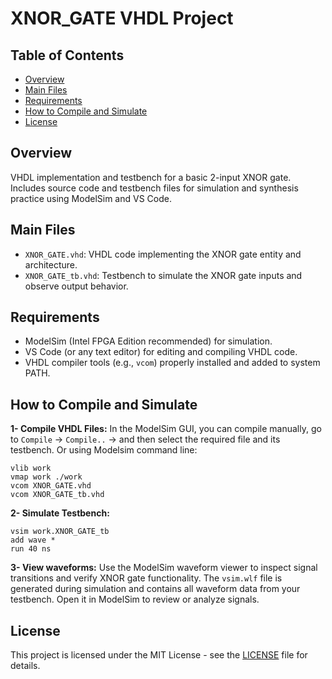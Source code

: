 # XNOR_GATE VHDL Project
## Table of Contents
- [Overview](#overview)
- [Main Files](#main-files)
- [Requirements](#requirements)
- [How to Compile and Simulate](#how-to-compile-and-simulate)
- [License](#license)

## Overview
VHDL implementation and testbench for a basic 2-input XNOR gate. Includes source code and testbench files for simulation and synthesis practice using ModelSim and VS Code.

## Main Files
- `XNOR_GATE.vhd`: VHDL code implementing the XNOR gate entity and architecture.
- `XNOR_GATE_tb.vhd`: Testbench to simulate the XNOR gate inputs and observe output behavior.


## Requirements
- ModelSim (Intel FPGA Edition recommended) for simulation.
- VS Code (or any text editor) for editing and compiling VHDL code.
- VHDL compiler tools (e.g., `vcom`) properly installed and added to system PATH.

## How to Compile and Simulate
**1- Compile VHDL Files:** In the ModelSim GUI, you can compile manually, go to `Compile` -> `Compile..` -> and then select the required file and its testbench.
Or using Modelsim command line:
```pgsql 
vlib work
vmap work ./work
vcom XNOR_GATE.vhd
vcom XNOR_GATE_tb.vhd
```

**2- Simulate Testbench:**
```pgsql 
vsim work.XNOR_GATE_tb
add wave *
run 40 ns
```
**3- View waveforms:**
Use the ModelSim waveform viewer to inspect signal transitions and verify XNOR gate functionality.
The `vsim.wlf` file is generated during simulation and contains all waveform data from your testbench. Open it in ModelSim to review or analyze signals.

## License
This project is licensed under the MIT License - see the [LICENSE](LICENSE) file for details.
